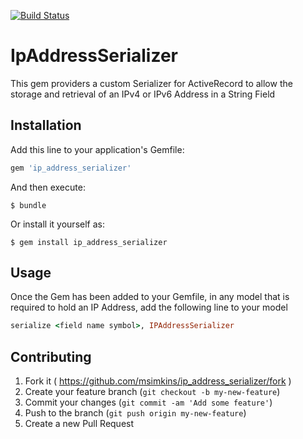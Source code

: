 [![Build Status](https://travis-ci.org/msimkins/ip_address_serializer.svg?branch=master)](https://travis-ci.org/msimkins/ip_address_serializer)

# IpAddressSerializer

This gem providers a custom Serializer for ActiveRecord to allow the storage and retrieval of an
IPv4 or IPv6 Address in a String Field

## Installation

Add this line to your application's Gemfile:

```ruby
gem 'ip_address_serializer'
```

And then execute:

    $ bundle

Or install it yourself as:

    $ gem install ip_address_serializer

## Usage

Once the Gem has been added to your Gemfile, in any model that is required to hold an IP Address, add the
following line to your model

```ruby
serialize <field name symbol>, IPAddressSerializer
```
## Contributing

1. Fork it ( https://github.com/msimkins/ip_address_serializer/fork )
2. Create your feature branch (`git checkout -b my-new-feature`)
3. Commit your changes (`git commit -am 'Add some feature'`)
4. Push to the branch (`git push origin my-new-feature`)
5. Create a new Pull Request

